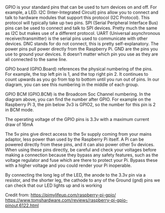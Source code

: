 GPIO is your standard pins that can be used to turn devices on and off. For example, a LED.
I2C (Inter-Integrated Circuit) pins allow you to connect and talk to hardware modules that support this protocol (I2C Protocol). This protocol will typically take up two pins.
SPI (Serial Peripheral Interface Bus) pins can be used to connect and talk to SPI devices. Pretty much the same as I2C but makes use of a different protocol.
UART (Universal asynchronous receiver/transmitter) is the serial pins used to communicate with other devices.
DNC stands for do not connect, this is pretty self-explanatory.
The power pins pull power directly from the Raspberry Pi.
GND are the pins you use to ground your devices. It doesn’t matter which pin you use as they are all connected to the same line.

GPIO board (GPIO.Board) references the physical numbering of the pins. For example, the top left pin is 1, and the top right pin 2. It continues to count upwards as you go from top to bottom until you run out of pins. In our diagram, you can see this numbering in the middle of each group.

GPIO BCM (GPIO.BCM) is the Broadcom Soc Channel numbering. In the diagram above, you can find the number after GPIO. For example on the Raspberry Pi 3, the pin below 3v3 is GPIO2, so the number for this pin is 2 in BCM mode.

The operating voltage of the GPIO pins is 3.3v with a maximum current draw of 16mA

The 5v pins give direct access to the 5v supply coming from your mains adaptor, less power than used by the Raspberry Pi itself. A Pi can be powered directly from these pins, and it can also power other 5v devices. When using these pins directly, be careful and check your voltages before making a connection because they bypass any safety features, such as the voltage regulator and fuse which are there to protect your Pi. Bypass these with a higher voltage and you could render your Pi inoperable.

By connecting the long leg of the LED, the anode to the 3.3v pin via a resistor, and the shorter leg, the cathode to any of the Ground (gnd) pins we can check that our LED lights up and is working

Credit from:
https://pimylifeup.com/raspberry-pi-gpio/
https://www.tomshardware.com/reviews/raspberry-pi-gpio-pinout,6122.html
